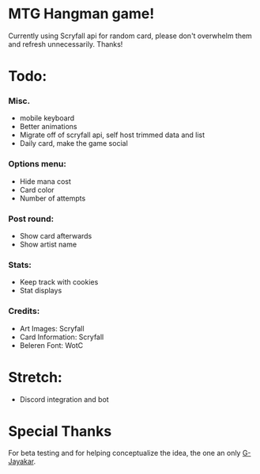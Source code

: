 # MTG Hangman game!


Currently using Scryfall api for random card, please don't overwhelm them and refresh unnecessarily. Thanks!


# Todo:

### Misc.
- mobile keyboard
- Better animations
- Migrate off of scryfall api, self host trimmed data and list
- Daily card, make the game social

### Options menu:
- Hide mana cost
- Card color
- Number of attempts

### Post round:
- Show card afterwards
- Show artist name

### Stats:
- Keep track with cookies
- Stat displays

### Credits:
- Art Images: Scryfall
- Card Information: Scryfall
- Beleren Font: WotC


# Stretch:
- Discord integration and bot


# Special Thanks
For beta testing and for helping conceptualize the idea, the one an only [G-Jayakar](https://github.com/G-Jayakar).
